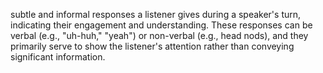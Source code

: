 subtle and informal responses a listener gives during a speaker's turn, indicating their engagement and understanding. These responses can be verbal (e.g., "uh-huh," "yeah") or non-verbal (e.g., head nods), and they primarily serve to show the listener's attention rather than conveying significant information.